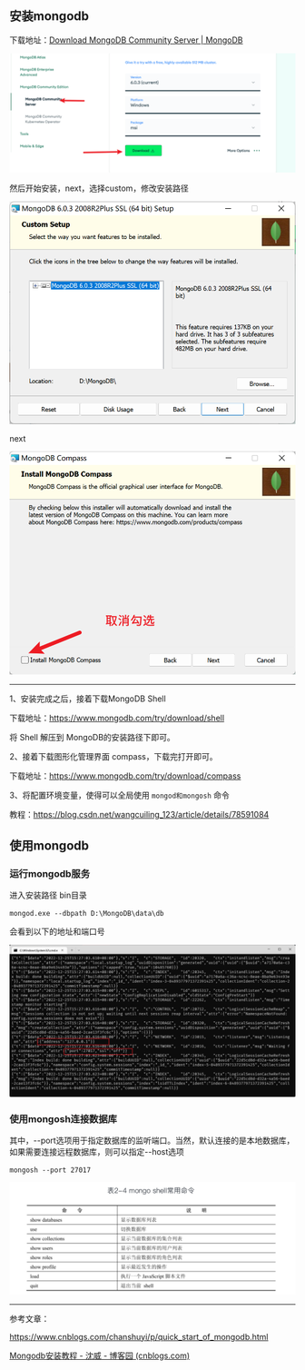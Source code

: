 ## 安装mongodb

下载地址：[Download MongoDB Community Server | MongoDB](https://www.mongodb.com/try/download/community)



![image-20221225151634954](images/image-20221225151634954.png)

然后开始安装，next，选择custom，修改安装路径

![image-20221225151933340](images/image-20221225151933340.png)

next

![image-20221225152104322](images/image-20221225152104322.png)

---

1、安装完成之后，接着下载MongoDB Shell

下载地址：https://www.mongodb.com/try/download/shell

将 Shell 解压到 MongoDB的安装路径下即可。



2、接着下载图形化管理界面 compass，下载完打开即可。

下载地址：https://www.mongodb.com/try/download/compass

3、将配置环境变量，使得可以全局使用 `mongod和mongosh` 命令

教程：https://blog.csdn.net/wangcuiling_123/article/details/78591084





## 使用mongodb

### 运行mongodb服务

进入安装路径 bin目录

```
mongod.exe --dbpath D:\MongoDB\data\db
```

会看到以下的地址和端口号

![image-20221225153029820](images/image-20221225153029820.png)



### 使用mongosh连接数据库

其中，--port选项用于指定数据库的监听端口。当然，默认连接的是本地数据库，如果需要连接远程数据库，则可以指定--host选项

```
mongosh --port 27017
```

![image-20221225190833058](images/image-20221225190833058.png)





---

参考文章：

https://www.cnblogs.com/chanshuyi/p/quick_start_of_mongodb.html

[Mongodb安装教程 - 沈威 - 博客园 (cnblogs.com)](https://www.cnblogs.com/shenweif/p/16626623.html)
